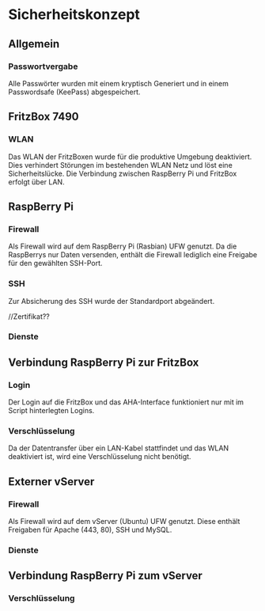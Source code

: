# Sicherheitskonzept

## Allgemein

### Passwortvergabe

Alle Passwörter wurden mit einem kryptisch Generiert und in einem Passwordsafe \(KeePass\) abgespeichert.

## FritzBox 7490

### WLAN

Das WLAN der FritzBoxen wurde für die produktive Umgebung deaktiviert. Dies verhindert Störungen im bestehenden WLAN Netz und löst eine Sicherheitslücke. Die Verbindung zwischen RaspBerry Pi und FritzBox erfolgt über LAN.

## RaspBerry Pi

### Firewall

Als Firewall wird auf dem RaspBerry Pi \(Rasbian\) UFW genutzt. Da die RaspBerrys nur Daten versenden, enthält die Firewall lediglich eine Freigabe für den gewählten SSH-Port.

### SSH

Zur Absicherung des SSH wurde der Standardport abgeändert. 

//Zertifikat??

### Dienste

## Verbindung RaspBerry Pi zur FritzBox

### Login

Der Login auf die FritzBox und das AHA-Interface funktioniert nur mit im Script hinterlegten Logins. 

### Verschlüsselung

Da der Datentransfer über ein LAN-Kabel stattfindet und das WLAN deaktiviert ist, wird eine Verschlüsselung nicht benötigt.

## Externer vServer

### Firewall

Als Firewall wird auf dem vServer \(Ubuntu\) UFW genutzt. Diese enthält Freigaben für Apache \(443, 80\), SSH und MySQL.

### Dienste

## Verbindung RaspBerry Pi zum vServer

### Verschlüsselung

